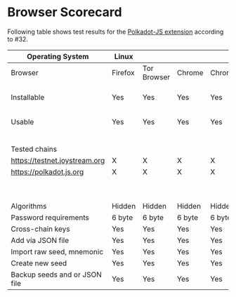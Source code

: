 # Browser Scorecard

Following table shows test results for the [Polkadot-JS extension](https://github.com/polkadot-js/extension) according to #32.

Operating System | Linux |   |   |   | MacOS | Windows | Android |   |   | iOS
-- | -- | -- | -- | -- | -- | -- | -- | -- | -- | --
Browser | Firefox | Tor Browser | Chrome | Chromium | Safari | Edge | Google | Brave | Tor Browser | Safari
Installable | Yes | Yes | Yes | Yes | No, see polkadot-js/extension#377 | Yes | Yes | Yes | No (`Experimental`) | No, see polkadot-js/extension#377
Usable | Yes | Yes | Yes | Yes |   |   | No, invisible. | No, invisible. |   |  
  |   |   |   |   |   |   |   |   |   |  
Tested chains |   |   |   |   |   |   |   |   |   |  
https://testnet.joystream.org | X | X | X | X |   | X |   |   |   |  
https://polkadot.js.org | X | X | X | X |   |   |   |   |   |  
  |   |   |   |   |   |   |   |   |   |  
  |   |   |   |   |   |   |   |   |   |  
Algorithms | Hidden | Hidden | Hidden | Hidden |   | Hidden |   |   |   |  
Password requirements | 6 byte | 6 byte | 6 byte | 6 byte |   | 6 byte |   |   |   |  
Cross-chain keys | Yes | Yes | Yes | Yes |   | Yes |   |   |   |  
Add via JSON file | Yes | Yes | Yes | Yes |   | Yes |   |   |   |  
Import raw seed, mnemonic | Yes | Yes | Yes | Yes |   | Yes |   |   |   |  
Create new seed | Yes | Yes | Yes | Yes |   | Yes |   |   |   |  
Backup seeds and or JSON file | Yes | Yes | Yes | Yes |   | Yes |   |   |   |  
